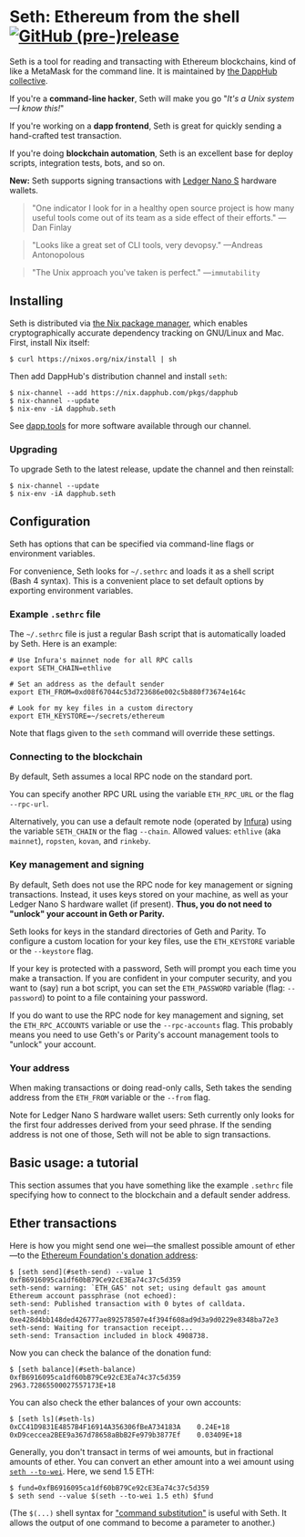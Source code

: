 Seth: Ethereum from the shell [![GitHub (pre-)release](https://img.shields.io/github/release/dapphub/seth/all.svg)](https://github.com/dapphub/seth/releases)
========================================================================

Seth is a tool for reading and transacting with Ethereum blockchains,
kind of like a MetaMask for the command line.  It is maintained by
[the DappHub collective].

If you're a **command-line hacker**, Seth will make you go "*It's a Unix
system—I know this!*"

If you're working on a **dapp frontend**, Seth is great for quickly
sending a hand-crafted test transaction.

If you're doing **blockchain automation**, Seth is an excellent base for
deploy scripts, integration tests, bots, and so on.

**New:** Seth supports signing transactions with [Ledger Nano S]
hardware wallets.

> "One indicator I look for in a healthy open source project is how
  many useful tools come out of its team as a side effect of
  their efforts." —Dan Finlay

> "Looks like a great set of CLI tools, very devopsy." —Andreas Antonopolous

> "The Unix approach you've taken is perfect." —`immutability`

Installing
------------------------------------------------------------------------

Seth is distributed via [the Nix package manager], which enables
cryptographically accurate dependency tracking on GNU/Linux and Mac.
First, install Nix itself:

    $ curl https://nixos.org/nix/install | sh

Then add DappHub's distribution channel and install `seth`:

    $ nix-channel --add https://nix.dapphub.com/pkgs/dapphub
    $ nix-channel --update
    $ nix-env -iA dapphub.seth

See [dapp.tools](https://dapp.tools) for more software available
through our channel.

### Upgrading

To upgrade Seth to the latest release, update the channel and then
reinstall:

    $ nix-channel --update
    $ nix-env -iA dapphub.seth


Configuration
------------------------------------------------------------------------

Seth has options that can be specified via command-line flags
or environment variables.

For convenience, Seth looks for `~/.sethrc` and loads it as a shell
script (Bash 4 syntax).  This is a convenient place to set default
options by exporting environment variables.

### Example `.sethrc` file

The `~/.sethrc` file is just a regular Bash script that is
automatically loaded by Seth.  Here is an example:

    # Use Infura's mainnet node for all RPC calls
    export SETH_CHAIN=ethlive

    # Set an address as the default sender
    export ETH_FROM=0xd08f67044c53d723686e002c5b880f73674e164c

    # Look for my key files in a custom directory
    export ETH_KEYSTORE=~/secrets/ethereum

Note that flags given to the `seth` command will override
these settings.

### Connecting to the blockchain

By default, Seth assumes a local RPC node on the standard port.

You can specify another RPC URL using the variable `ETH_RPC_URL`
or the flag `--rpc-url`.

Alternatively, you can use a default remote node (operated by
[Infura]) using the variable `SETH_CHAIN` or the flag `--chain`.
Allowed values: `ethlive` (aka `mainnet`), `ropsten`, `kovan`, and
`rinkeby`.

### Key management and signing

By default, Seth does not use the RPC node for key management or
signing transactions.  Instead, it uses keys stored on your machine,
as well as your Ledger Nano S hardware wallet (if present).  **Thus,
you do not need to "unlock" your account in Geth or Parity.**

Seth looks for keys in the standard directories of Geth and Parity.
To configure a custom location for your key files, use the
`ETH_KEYSTORE` variable or the `--keystore` flag.

If your key is protected with a password, Seth will prompt you each
time you make a transaction.  If you are confident in your computer
security, and you want to (say) run a bot script, you can set the
`ETH_PASSWORD` variable (flag: `--password`) to point to a file
containing your password.

If you do want to use the RPC node for key management and signing, set
the `ETH_RPC_ACCOUNTS` variable or use the `--rpc-accounts` flag.
This probably means you need to use Geth's or Parity's account
management tools to "unlock" your account.

### Your address

When making transactions or doing read-only calls, Seth takes the
sending address from the `ETH_FROM` variable or the `--from` flag.

Note for Ledger Nano S hardware wallet users: Seth currently only
looks for the first four addresses derived from your seed phrase.
If the sending address is not one of those, Seth will not be able
to sign transactions.


Basic usage: a tutorial
------------------------------------------------------------------------

This section assumes that you have something like the example
`.sethrc` file specifying how to connect to the blockchain
and a default sender address.

## Ether transactions

Here is how you might send one wei—the smallest possible amount of
ether—to the [Ethereum Foundation's donation address]:

    $ [seth send](#seth-send) --value 1 0xfB6916095ca1df60bB79Ce92cE3Ea74c37c5d359
    seth-send: warning: `ETH_GAS' not set; using default gas amount
    Ethereum account passphrase (not echoed):
    seth-send: Published transaction with 0 bytes of calldata.
    seth-send: 0xe428d4bb148ded426777ae892578507e4f394f608ad9d3a9d0229e8348ba72e3
    seth-send: Waiting for transaction receipt...
    seth-send: Transaction included in block 4908738.

Now you can check the balance of the donation fund:

    $ [seth balance](#seth-balance) 0xfB6916095ca1df60bB79Ce92cE3Ea74c37c5d359
    2963.72865500027557173E+18

You can also check the ether balances of your own accounts:

    $ [seth ls](#seth-ls)
    0xCC41D9831E4857B4F16914A356306fBeA734183A    0.24E+18
    0xD9ceccea2BEE9a367d78658aBbB2Fe979b3877Ef    0.03409E+18

Generally, you don't transact in terms of wei amounts, but in
fractional amounts of ether.  You can convert an ether amount into a
wei amount using [`seth --to-wei`](#seth-to-wei).  Here, we send 1.5
ETH:

    $ fund=0xfB6916095ca1df60bB79Ce92cE3Ea74c37c5d359
    $ seth send --value $(seth --to-wei 1.5 eth) $fund

(The `$(...)` shell syntax for ["command substitution"] is useful with
Seth.  It allows the output of one command to become a parameter
to another.)



[the DappHub collective]: https://dapphub.com
[Ledger Nano S]: https://www.ledgerwallet.com/products/ledger-nano-s
[Infura]: https://infura.io
["command substitution"]: https://www.gnu.org/software/bash/manual/html_node/Command-Substitution.html
[Ethereum Foundation's donation address]: https://www.ethereum.org/donate
[the Nix package manager]: https://nixos.org/nix
